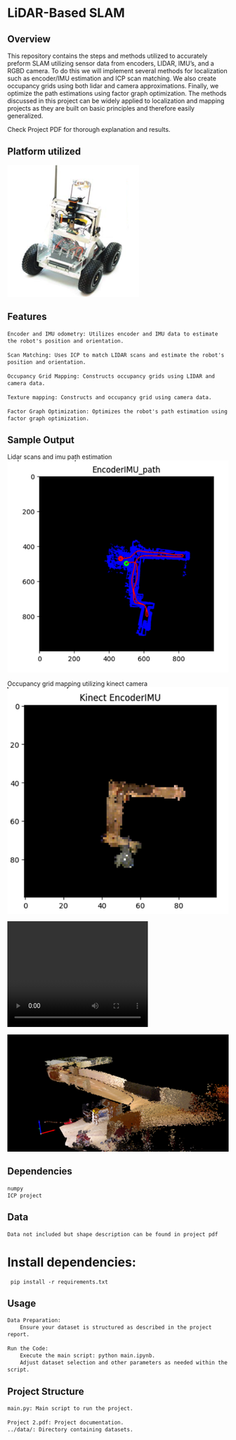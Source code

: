# LiDAR-Based SLAM 
## Overview

This repository contains the steps and methods utilized to accurately preform 
SLAM utilizing sensor data from encoders, LIDAR, IMU’s, and a RGBD camera. To do 
this we will implement several methods for localization such as encoder/IMU estimation 
and ICP scan matching. We also create occupancy grids using both lidar and 
camera approximations. Finally, we optimize the path estimations using factor 
graph optimization. The methods discussed in this project can be widely applied to 
localization and mapping projects as they are built on basic principles and therefore 
easily generalized.

Check Project PDF for thorough explanation and results. 
## Platform utilized         

<img src="./image.png" alt="Example Image" width="300" height="300">

## Features

    Encoder and IMU odometry: Utilizes encoder and IMU data to estimate the robot's position and orientation.

    Scan Matching: Uses ICP to match LIDAR scans and estimate the robot's position and orientation.
    
    Occupancy Grid Mapping: Constructs occupancy grids using LIDAR and camera data.

    Texture mapping: Constructs and occupancy grid using camera data.

    Factor Graph Optimization: Optimizes the robot's path estimation using factor graph optimization.

## Sample Output

Lidar scans and imu path estimation        
![](./image3.png)

Occupancy grid mapping utilizing kinect camera        
![](./image2.png)

<video width="320" height="240" controls>
  <source src="./lidar_path_anima.mp4" type="video/mp4">

</video>

![](./3denviorment.png)
   
## Dependencies

    numpy
    ICP project

## Data 

    Data not included but shape description can be found in project pdf 

# Install dependencies:


     pip install -r requirements.txt


## Usage

    Data Preparation:
        Ensure your dataset is structured as described in the project report.

    Run the Code:
        Execute the main script: python main.ipynb.
        Adjust dataset selection and other parameters as needed within the script.

## Project Structure

    main.py: Main script to run the project.

    Project 2.pdf: Project documentation.
    ../data/: Directory containing datasets.
